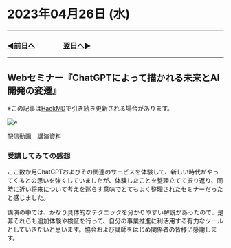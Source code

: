 # 2023年04月26日 (水)

---

### [◀️前日へ](https://github.com/yuasys/chatty-journal/blob/main/2023/04/2023-04-25.md)&emsp;&emsp;&emsp;&emsp;[翌日へ▶️](https://github.com/yuasys/chatty-journal/blob/main/2023/04/2023-04-27.md)

---

## Webセミナー『ChatGPTによって描かれる未来とAI開発の変遷』

※この記事は[HackMD](https://hackmd.io/@yuasys/S17zq48Q2)で引き続き更新される場合があります。

![e](https://i.imgur.com/fXYlKx7.png)

[配信動画](https://youtu.be/l9fpxtz22JU)&emsp;[講演資料](https://speakerdeck.com/hirosatogamo/0421dsxie-hui-chatgptniyotutemiao-kareruwei-lai-toaikai-fa-nobian-qian)

### 受講してみての感想

ここ数か月ChatGPTおよびその関連のサービスを体験して、新しい時代がやってくるとの思いを強くしていましたが、体験したことを整理立てて振り返り、同時に近い将来について考えを巡らす意味でとてもよく整理されたセミナーだったと感じました。

講演の中では、かなり具体的なテクニックを分かりやすい解説があったので、是非それらも追加体験や検証を行って、自分の事業推進に利活用する有力なツールとしていきたいと思います。協会および講師をはじめ関係者の皆様に感謝します。
